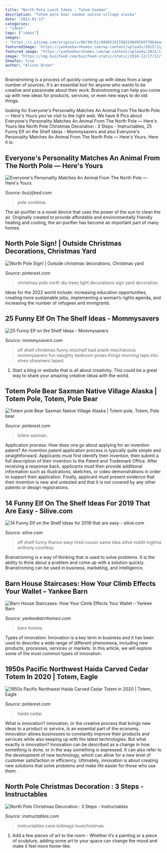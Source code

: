 ```yaml
---
title: "North Pole Lunch Ideas - Totem Saxman"
description: "Totem pole bear saxman native village alaska"
date: "2023-01-13"
categories:
- "ideas"
tags: ["ideas"]
images:
- "https://i.pinimg.com/originals/08/99/51/08995141f883199d95b9f7864ea4066e.jpg"
featuredImage: "https://yankeebarnhomes.com/wp-content/uploads/2015/11/2.jpg"
featured_image: "https://yankeebarnhomes.com/wp-content/uploads/2015/11/2.jpg"
image: "https://img.buzzfeed.com/buzzfeed-static/static/2018-12/17/12/tmp/buzzfeed-prod-web-06/tmp-name-2-2543-1545068096-0_dblbig.jpg"
ShowToc: true
author: "Alison Bruen"
---
```



Brainstroming is a process of quickly coming up with ideas from a large number of sources. It's an essential tool for anyone who wants to be creative and passionate about their work. Brainstroming can help you come up with new ideas for products, services, or even new ways to do old things.

	

		
looking for Everyone&#039;s Personality Matches An Animal From The North Pole — Here&#039;s Yours you've visit to the right web. We have 8 Pics about Everyone&#039;s Personality Matches An Animal From The North Pole — Here&#039;s Yours like North Pole Christmas Decoration : 3 Steps - Instructables, 25 Funny Elf on the Shelf Ideas - Mommysavers and also Everyone&#039;s Personality Matches An Animal From The North Pole — Here&#039;s Yours. Here it is:
		
    
## Everyone&#039;s Personality Matches An Animal From The North Pole — Here&#039;s Yours

<img loading=lazy src="https://img.buzzfeed.com/buzzfeed-static/static/2018-12/17/12/tmp/buzzfeed-prod-web-06/tmp-name-2-2543-1545068096-0_dblbig.jpg" onerror="this.onerror=null;this.src='https://tse2.mm.bing.net/th?id=OIP.meP84VSvcIiFV9oYIoPG_AHaE6&amp;pid=15.1';" alt="Everyone&#039;s Personality Matches An Animal From The North Pole — Here&#039;s Yours">

_Source: buzzfeed.com_

>pole combina. 

	

The air-purifier is a novel device that uses the power of the sun to clean the air. Originally created to provide affordable and environmentally friendly heating and cooling, the air-purifier has become an important part of many homes.

    
## North Pole Sign! | Outside Christmas Decorations, Christmas Yard

<img loading=lazy src="https://i.pinimg.com/originals/08/99/51/08995141f883199d95b9f7864ea4066e.jpg" onerror="this.onerror=null;this.src='https://tse3.mm.bing.net/th?id=OIP.-ygMgEMRSJBtHZWVKXrWbwHaJ3&amp;pid=15.1';" alt="North Pole Sign! | Outside christmas decorations, Christmas yard">

_Source: pinterest.com_

>christmas pole north diy trees light decorations sign yard decoration. 

	

Ideas for the 2022 world include: increasing education opportunities, creating more sustainable jobs, implementing a woman’s rights agenda, and increasing the number of refugees and immigrants.

    
## 25 Funny Elf On The Shelf Ideas - Mommysavers

<img loading=lazy src="http://www.mommysavers.com/wp-content/uploads/2013/12/900x900px-LL-1bf55f07_389808_2750823845173_1895345789_n-1.jpeg" onerror="this.onerror=null;this.src='https://tse2.mm.bing.net/th?id=OIP.grrjvnsNRh46IKNZbO90pAHaJ4&amp;pid=15.1';" alt="25 Funny Elf on the Shelf Ideas - Mommysavers">

_Source: mommysavers.com_

>elf shelf christmas funny mischief bad prank mischievous mommysavers fun naughty bedroom poses things morning tape into elves streamers taped. 

	

1. Start a blog or website that is all about creativity. This could be a great way to share your amazing creative ideas with the world.

    
## Totem Pole Bear Saxman Native Village Alaska | Totem Pole, Totem, Pole Bear

<img loading=lazy src="https://i.pinimg.com/736x/c8/8b/b1/c88bb192d506f917fbc5e02fb2151e5c.jpg" onerror="this.onerror=null;this.src='https://tse4.mm.bing.net/th?id=OIP.ZjvzlVhWBEpBgnnRYCnCBwHaUq&amp;pid=15.1';" alt="Totem pole Bear Saxman Native Village Alaska | Totem pole, Totem, Pole bear">

_Source: pinterest.com_

>totem saxman. 

	

Application process: How does one go about applying for an invention patent?
An invention patent application process is typically quite simple and straightforward. Applicants must first identify their invention, then submit a full description of their invention to the Patent and Trademark Office. After receiving a response back, applicants must then provide additional information such as illustrations, sketches, or video demonstrations in order to support their application. Finally, applicant must present evidence that their invention is new and untested and that it is not covered by any other patents or design registrations.

    
## 14 Funny Elf On The Shelf Ideas For 2019 That Are Easy - Silive.com

<img loading=lazy src="https://www.silive.com/resizer/zv4yrNC6Uou2VH4djsw9ft_czKM=/450x0/smart/arc-anglerfish-arc2-prod-advancelocal.s3.amazonaws.com/public/JTWTL5CGLZHELL2GRSYK2Y542Q.jpg" onerror="this.onerror=null;this.src='https://tse3.mm.bing.net/th?id=OIP.qVqaPOajoBLmnp3dgumbiAAAAA&amp;pid=15.1';" alt="14 Funny Elf on the Shelf Ideas for 2019 that are easy - silive.com">

_Source: silive.com_

>elf shelf funny thanos easy tired cousin same idea silive reddit inglima anthony courtesy. 

	

Brainstroming is a way of thinking that is used to solve problems. It is the ability to think about a problem and come up with a solution quickly. Brainstroming can be used in business, marketing, and intelligence.

    
## Barn House Staircases: How Your Climb Effects Your Wallet – Yankee Barn

<img loading=lazy src="https://yankeebarnhomes.com/wp-content/uploads/2015/11/2.jpg" onerror="this.onerror=null;this.src='https://tse2.mm.bing.net/th?id=OIP.Pj0tZj--tkMCw3TPeKgDnAHaEw&amp;pid=15.1';" alt="Barn House Staircases: How Your Climb Effects Your Wallet – Yankee Barn">

_Source: yankeebarnhomes.com_

>barn homes. 

	

Types of innovation:
Innovation is a key term in business and it has been used to describe a wide range of different phenomena, including new products, processes, services or markets. In this article, we will explore some of the most common types of innovation.

    
## 1950s Pacific Northwest Haida Carved Cedar Totem In 2020 | Totem, Eagle

<img loading=lazy src="https://i.pinimg.com/736x/ac/b0/c7/acb0c7cd13c4318639914506186f4263.jpg" onerror="this.onerror=null;this.src='https://tse1.mm.bing.net/th?id=OIP.CEp6TbIUcEtaHv1FRsGWsAHaL9&amp;pid=15.1';" alt="1950s Pacific Northwest Haida Carved Cedar Totem in 2020 | Totem, Eagle">

_Source: pinterest.com_

>haida cedar. 

	

What is innovation?
Innovation, or the creative process that brings new ideas to a product or service, is an essential part of the economy. Innovation allows businesses to constantly improve their products and services while also keeping up with the latest technologies. But what exactly is innovation?
Innovation can be described as a change in how something is done, or in the way something is expressed. It can also refer to the development of new technology, which can allow for a new level of customer satisfaction or efficiency. Ultimately, innovation is about creating new solutions that solve problems and make life easier for those who use them.

    
## North Pole Christmas Decoration : 3 Steps - Instructables

<img loading=lazy src="https://content.instructables.com/ORIG/FGB/8YVX/FOHTU8IF/FGB8YVXFOHTU8IF.jpg?frame=1" onerror="this.onerror=null;this.src='https://tse2.mm.bing.net/th?id=OIP.dEiaqV4sOnu9mkfvENTrLwHaJ4&amp;pid=15.1';" alt="North Pole Christmas Decoration : 3 Steps - Instructables">

_Source: instructables.com_

>instructables cane kidmagz lovechristmas. 

	

1. Add a few pieces of art to the room - Whether it’s a painting or a piece of sculpture, adding some art to your space can change the mood and make it feel more home-like.

